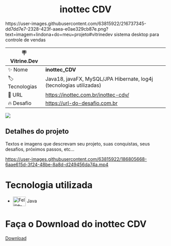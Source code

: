 <h1 align="center">inottec CDV</h1>
https://user-images.githubusercontent.com/63815922/216737345-dd7dd7e7-2328-423f-aaea-e0ae329cb87e.png?text=imagem+lindona+do+meu+projeto#vitrinedev
sistema desktop para controle de vendas

| :placard: Vitrine.Dev |     |
| -------------  | --- |
| :sparkles: Nome        | **inottec_CDV**
| :label: Tecnologias | Java18, javaFX, MySQL/JPA Hibernate, log4j (tecnologias utilizadas)
| :rocket: URL         | https://inottec.com.br/inottec-cdv/
| :fire: Desafio     | https://url-do-desafio.com.br

<!-- Inserir imagem com a #vitrinedev ao final do link -->
![](https://via.placeholder.com/1200x500.png?text=imagem+lindona+do+meu+projeto#vitrinedev)

## Detalhes do projeto

Textos e imagens que descrevam seu projeto, suas conquistas, seus desafios, próximos passos, etc...



https://user-images.githubusercontent.com/63815922/186805668-6aae615d-3f24-48be-8a8d-d249456da74a.mp4





#  Tecnologia utilizada
     
  *  <img align="center" alt="Felipe-Java" height="30" width="40" src="https://cdn.jsdelivr.net/gh/devicons/devicon/icons/java/java-original.svg"> Java

#  Faça o Download do inottec CDV
 [Download](https://inottec.com.br/inottec-cdv/)

